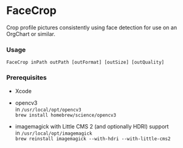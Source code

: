 FaceCrop
========

Crop profile pictures consistently using face detection for use on an OrgChart
or similar.

### Usage

`FaceCrop inPath outPath [outFormat] [outSize] [outQuality]`

### Prerequisites

-   Xcode

-   opencv3  
    in `/usr/local/opt/opencv3`  
    `brew install homebrew/science/opencv3`

-   imagemagick with Little CMS 2 (and optionally HDRI) support  
    in `/usr/local/opt/imagemagick`  
    `brew reinstall imagemagick --with-hdri --with-little-cms2`
